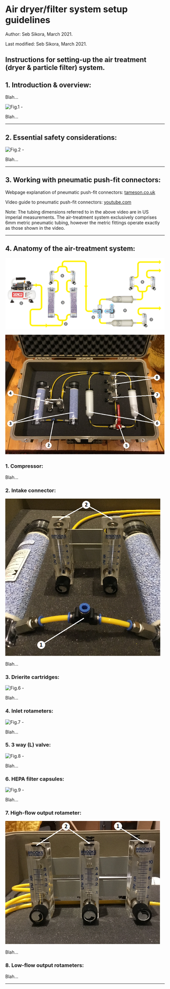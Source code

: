 # Air dryer/filter system setup guidelines

Author: Seb Sikora, March 2021.

Last modified:  Seb Sikora, March 2021.

## Instructions for setting-up the air treatment (dryer & particle filter) system.

## 1. Introduction & overview:

Blah...

![Fig.1 - ](images/.png "Fig.1 - ")

Blah...

---

## 2. Essential safety considerations:

![Fig.2 - ](images/.png "Fig.2 - ")

Blah...

---

## 3. Working with pneumatic push-fit connectors:

Webpage explanation of pneumatic push-fit connectors: [tameson.co.uk](https://tameson.co.uk/push-in-fittings.html)

Video guide to pneumatic push-fit connectors: [youtube.com](https://www.youtube.com/watch?v=b8RFjh6Y-fM)

Note: The tubing dimensions referred to in the above video are in US imperial measurements. The air-treatment system exclusively comprises 6mm metric pneumatic tubing, however the metric fittings operate exactly as those shown in the video.

---

## 4. Anatomy of the air-treatment system:

![Fig.3 - Air-treatment system schematic overview](images/schematic_view.png "Fig.3 - Air-treatment system schematic overview")

![Fig.4 - Air-treatment system](images/overview_small_edited.png "Fig.4 - Air-treatment system")

### 1. Compressor:

Blah...

### 2. Intake connector:

![Fig.5 - 1 Intake connector & 2 Inlet rotameters](images/inlet_and_inlet_rotameters_small_edited.png "Fig.5 - 1 Intake connector & 2 Inlet rotameters")

Blah...

### 3. Drierite cartridges: 

![Fig.6 - ](images/.png "Fig.6 - ")

Blah...

### 4. Inlet rotameters:

![Fig.7 - ](images/.png "Fig.7 - ")

Blah...

### 5. 3 way (L) valve:

![Fig.8 - ](images/.png "Fig.8 - ")

Blah...

### 6. HEPA filter capsules:

![Fig.9 - ](images/.png "Fig.9 - ")

Blah...

### 7. High-flow output rotameter:

![Fig.10 - 1 1x High-flow & 2 2x Low-flow output rotameters](images/outlet_rotameters_small_edited.png "Fig.10 - 1 1x High-flow & 2 2x Low-flow output rotameters")

Blah...

### 8. Low-flow output rotameters:

Blah...

---
